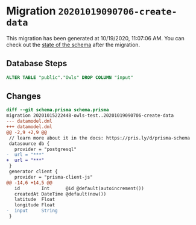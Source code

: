 # Migration `20201019090706-create-data`

This migration has been generated at 10/19/2020, 11:07:06 AM.
You can check out the [state of the schema](./schema.prisma) after the migration.

## Database Steps

```sql
ALTER TABLE "public"."Owls" DROP COLUMN "input"
```

## Changes

```diff
diff --git schema.prisma schema.prisma
migration 20201015222448-owls-test..20201019090706-create-data
--- datamodel.dml
+++ datamodel.dml
@@ -2,9 +2,9 @@
 // learn more about it in the docs: https://pris.ly/d/prisma-schema
 datasource db {
   provider = "postgresql"
-  url = "***"
+  url = "***"
 }
 generator client {
   provider = "prisma-client-js"
@@ -14,6 +14,5 @@
   id        Int      @id @default(autoincrement())
   createdAt DateTime @default(now())
   latitude  Float
   longitude Float
-  input     String
 }
```



